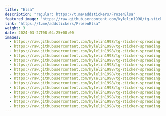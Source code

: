 ```yaml
---
title: "Elsa"
description: "regular: https://t.me/addstickers/FrozenElsa"
featured_image: "https://raw.githubusercontent.com/kylelin1998/tg-sticker-spreading-worldwide-images/main/img/277bfe4f-d60f-4ad4-95d1-450b9f9979ba.jpg"
link: "https://t.me/addstickers/FrozenElsa"
weight: 3
date: 2024-03-27T08:04:25+08:00
images:
  - https://raw.githubusercontent.com/kylelin1998/tg-sticker-spreading-worldwide-images/main/img/277bfe4f-d60f-4ad4-95d1-450b9f9979ba.jpg
  - https://raw.githubusercontent.com/kylelin1998/tg-sticker-spreading-worldwide-images/main/img/20bd6823-feae-4dea-995e-ec4a1c4d7115.jpg
  - https://raw.githubusercontent.com/kylelin1998/tg-sticker-spreading-worldwide-images/main/img/abceddd1-48b6-4417-b2a7-afbf59e0b62e.jpg
  - https://raw.githubusercontent.com/kylelin1998/tg-sticker-spreading-worldwide-images/main/img/4aa4d3b4-3c13-401d-987e-4adbc2ca1a8c.jpg
  - https://raw.githubusercontent.com/kylelin1998/tg-sticker-spreading-worldwide-images/main/img/10fcfd29-e4cc-40c2-970c-43ca86518f23.jpg
  - https://raw.githubusercontent.com/kylelin1998/tg-sticker-spreading-worldwide-images/main/img/972a2ca4-507f-4c6e-b728-d83e53e5ef72.jpg
  - https://raw.githubusercontent.com/kylelin1998/tg-sticker-spreading-worldwide-images/main/img/3e682dfa-0ad2-4c7a-94b8-54f93fd150ec.jpg
  - https://raw.githubusercontent.com/kylelin1998/tg-sticker-spreading-worldwide-images/main/img/cb23e06a-7dac-4f4f-861a-6e474bbc70cd.jpg
  - https://raw.githubusercontent.com/kylelin1998/tg-sticker-spreading-worldwide-images/main/img/4edf1e63-5634-49b4-94b9-04e6ded90a24.jpg
  - https://raw.githubusercontent.com/kylelin1998/tg-sticker-spreading-worldwide-images/main/img/fd99611b-2def-4ef7-9996-3680ec0865c5.jpg
  - https://raw.githubusercontent.com/kylelin1998/tg-sticker-spreading-worldwide-images/main/img/d61cbb0c-b747-4719-bb21-48ef92e592ed.jpg
  - https://raw.githubusercontent.com/kylelin1998/tg-sticker-spreading-worldwide-images/main/img/7d717170-9cc2-491a-8cfc-99870fa9d75c.jpg
  - https://raw.githubusercontent.com/kylelin1998/tg-sticker-spreading-worldwide-images/main/img/2e164b73-f8b3-4241-8684-3fc75a6a3585.jpg
  - https://raw.githubusercontent.com/kylelin1998/tg-sticker-spreading-worldwide-images/main/img/54623f1f-61b9-44ef-a750-862256b7faba.jpg
  - https://raw.githubusercontent.com/kylelin1998/tg-sticker-spreading-worldwide-images/main/img/af615bf7-693d-48f8-9a74-9218ec9e98e4.jpg
---
```

